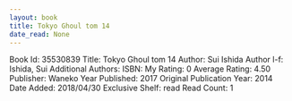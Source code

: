 ```yaml
---
layout: book
title: Tokyo Ghoul tom 14
date_read: None
---
```


Book Id: 35530839
Title: Tokyo Ghoul tom 14
Author: Sui Ishida
Author l-f: Ishida, Sui
Additional Authors: 
ISBN: 
My Rating: 0
Average Rating: 4.50
Publisher: Waneko
Year Published: 2017
Original Publication Year: 2014
Date Added: 2018/04/30
Exclusive Shelf: read
Read Count: 1


